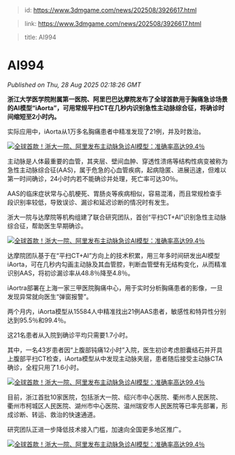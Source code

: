 > id: https://www.3dmgame.com/news/202508/3926617.html

> link: https://www.3dmgame.com/news/202508/3926617.html

> title: AI994

# AI994
_Published on Thu, 28 Aug 2025 02:18:26 GMT_

**浙江大学医学院附属第一医院、阿里巴巴达摩院发布了全球首款用于胸痛急诊场景的AI模型“iAorta”，可用常规平扫CT在几秒内识别急性主动脉综合征，将确诊时间缩短至2小时内。**

实际应用中，iAorta从1万多名胸痛患者中精准发现了21例，并及时救治。

[![全球首款！浙大一院、阿里发布主动脉急诊AI模型：准确率高达99.4％](https://img.3dmgame.com/uploads/images/xiaz/20250828/1756347464_729264.png)](https://img1.mydrivers.com/img/20250827/e4394c4c9f374d82b433d21e3babe228.png)

主动脉是人体最重要的血管，其夹层、壁间血肿、穿透性溃疡等结构性病变被称为急性主动脉综合征(AAS)，属于危急的心血管疾病，起病隐匿、进展迅速，但难以第一时间确诊，24小时内若不能确诊并处理，死亡率可达30％。

AAS的临床症状常与心肌梗死、胃肠炎等疾病相似，容易混淆，而且常规检查手段识别率较低，导致误诊、漏诊和延迟诊断的情况时有发生。

浙大一院与达摩院等机构组建了联合研究团队，首创“平扫CT+AI”识别急性主动脉综合征，帮助医生早期确诊。

[![全球首款！浙大一院、阿里发布主动脉急诊AI模型：准确率高达99.4％](https://img.3dmgame.com/uploads/images/xiaz/20250828/1756347464_936566.jpg)](https://img1.mydrivers.com/img/20250827/c58c75dc692843c2a9b0c08c5c6f8d74.jpg)

达摩院团队基于在“平扫CT+AI”方向上的技术积累，用三年多时间研发出AI模型iAorta，可在几秒内勾画主动脉及其血管腔，判断血管壁有无结构变化，从而精准识别AAS，将初诊漏诊率从48.8％降至4.8％。

iAortra部署在上海一家三甲医院胸痛中心，用于实时分析胸痛患者的影像，一旦发现异常就向医生“弹窗报警”。

两个月内，iAorta模型从15584人中精准找出21例AAS患者，敏感性和特异性分别达到95.5％和99.4％。

这21名患者从入院到确诊平均只需要1.7小时。

其中，一名43岁患者因“上腹部钝痛12小时”入院，医生初诊考虑胆囊结石并开具上腹部平扫CT检查，iAorta模型从中发现主动脉夹层，患者随后接受主动脉CTA确诊，全程只用了1.6小时。

[![全球首款！浙大一院、阿里发布主动脉急诊AI模型：准确率高达99.4％](https://img.3dmgame.com/uploads/images/xiaz/20250828/1756347464_978013.jpg)](https://img1.mydrivers.com/img/20250827/3c022a70bc554d04a50d1611884afdb4.jpg)

目前，浙江首批10家医院，包括浙大一院、绍兴市中心医院、衢州市人民医院、衢州市柯城区人民医院、湖州市中心医院、温州瑞安市人民医院等已率先部署，形成诊断、转运、救治的快速通道。

研究团队正进一步降低技术接入门槛，加速向全国更多地区推广。

[![全球首款！浙大一院、阿里发布主动脉急诊AI模型：准确率高达99.4％](https://img.3dmgame.com/uploads/images/xiaz/20250828/1756347464_905589.jpg)](https://img1.mydrivers.com/img/20250827/914b1962148e4e0e9f2840a14ec6e816.jpg)
